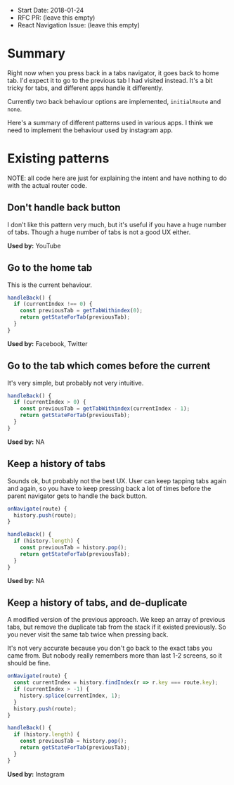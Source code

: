 * Start Date: 2018-01-24
* RFC PR: (leave this empty)
* React Navigation Issue: (leave this empty)

# Summary

Right now when you press back in a tabs navigator, it goes back to home tab. I'd expect it to go to the previous tab I had visited instead. It's a bit tricky for tabs, and different apps handle it differently.

Currently two back behaviour options are implemented, `initialRoute` and `none`.

Here's a summary of different patterns used in various apps. I think we need to implement the behaviour used by instagram app.

# Existing patterns

NOTE: all code here are just for explaining the intent and have nothing to do with the actual router code.

## Don't handle back button

I don't like this pattern very much, but it's useful if you have a huge number of tabs. Though a huge number of tabs is not a good UX either.

**Used by:** YouTube

## Go to the home tab

This is the current behaviour.

```js
handleBack() {
  if (currentIndex !== 0) {
    const previousTab = getTabWithindex(0);
    return getStateForTab(previousTab);
  }
}
```

**Used by:** Facebook, Twitter

## Go to the tab which comes before the current

It's very simple, but probably not very intuitive.


```js
handleBack() {
  if (currentIndex > 0) {
    const previousTab = getTabWithindex(currentIndex - 1);
    return getStateForTab(previousTab);
  }
}
```

**Used by:** NA

## Keep a history of tabs

Sounds ok, but probably not the best UX. User can keep tapping tabs again and again, so you have to keep pressing back a lot of times before the parent navigator gets to handle the back button.


```js
onNavigate(route) {
  history.push(route);
}

handleBack() {
  if (history.length) {
    const previousTab = history.pop();
    return getStateForTab(previousTab);
  }
}
```

**Used by:** NA

## Keep a history of tabs, and de-duplicate

A modified version of the previous approach. We keep an array of previous tabs, but remove the duplicate tab from the stack if it existed previously. So you never visit the same tab twice when pressing back.

It's not very accurate because you don't go back to the exact tabs you came from. But nobody really remembers more than last 1-2 screens, so it should be fine.

```js
onNavigate(route) {
  const currentIndex = history.findIndex(r => r.key === route.key);
  if (currentIndex > -1) {
    history.splice(currentIndex, 1);
  }
  history.push(route);
}

handleBack() {
  if (history.length) {
    const previousTab = history.pop();
    return getStateForTab(previousTab);
  }
}
```

**Used by:** Instagram
